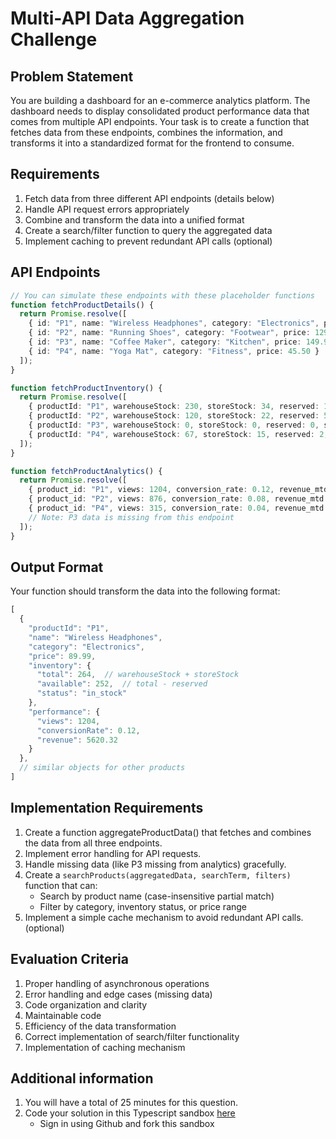 # Multi-API Data Aggregation Challenge

## Problem Statement
You are building a dashboard for an e-commerce analytics platform. The dashboard needs to display consolidated product performance data that comes from multiple API endpoints. Your task is to create a function that fetches data from these endpoints, combines the information, and transforms it into a standardized format for the frontend to consume.

## Requirements
1. Fetch data from three different API endpoints (details below)
2. Handle API request errors appropriately
3. Combine and transform the data into a unified format
5. Create a search/filter function to query the aggregated data
6. Implement caching to prevent redundant API calls (optional)

## API Endpoints

```typescript
// You can simulate these endpoints with these placeholder functions
function fetchProductDetails() {
  return Promise.resolve([
    { id: "P1", name: "Wireless Headphones", category: "Electronics", price: 89.99 },
    { id: "P2", name: "Running Shoes", category: "Footwear", price: 129.95 },
    { id: "P3", name: "Coffee Maker", category: "Kitchen", price: 149.99 },
    { id: "P4", name: "Yoga Mat", category: "Fitness", price: 45.50 }
  ]);
}

function fetchProductInventory() {
  return Promise.resolve([
    { productId: "P1", warehouseStock: 230, storeStock: 34, reserved: 12, status: "in_stock" },
    { productId: "P2", warehouseStock: 120, storeStock: 22, reserved: 5, status: "low_stock" },
    { productId: "P3", warehouseStock: 0, storeStock: 0, reserved: 0, status: "out_of_stock" },
    { productId: "P4", warehouseStock: 67, storeStock: 15, reserved: 2, status: "in_stock" }
  ]);
}

function fetchProductAnalytics() {
  return Promise.resolve([
    { product_id: "P1", views: 1204, conversion_rate: 0.12, revenue_mtd: 5620.32 },
    { product_id: "P2", views: 876, conversion_rate: 0.08, revenue_mtd: 2154.99 },
    { product_id: "P4", views: 315, conversion_rate: 0.04, revenue_mtd: 982.45 }
    // Note: P3 data is missing from this endpoint
  ]);
}
```

## Output Format
Your function should transform the data into the following format:

```typescript
[
  {
    "productId": "P1",
    "name": "Wireless Headphones",
    "category": "Electronics",
    "price": 89.99,
    "inventory": {
      "total": 264,  // warehouseStock + storeStock
      "available": 252,  // total - reserved
      "status": "in_stock"
    },
    "performance": {
      "views": 1204,
      "conversionRate": 0.12,
      "revenue": 5620.32
    }
  },
  // similar objects for other products
]
```

## Implementation Requirements
1. Create a function aggregateProductData() that fetches and combines the data from all three endpoints.
2. Implement error handling for API requests.
3. Handle missing data (like P3 missing from analytics) gracefully.
4. Create a `searchProducts(aggregatedData, searchTerm, filters)` function that can:
   - Search by product name (case-insensitive partial match)
   - Filter by category, inventory status, or price range
5. Implement a simple cache mechanism to avoid redundant API calls. (optional)

## Evaluation Criteria
1. Proper handling of asynchronous operations
2. Error handling and edge cases (missing data)
3. Code organization and clarity
4. Maintainable code
5. Efficiency of the data transformation
6. Correct implementation of search/filter functionality
7. Implementation of caching mechanism

## Additional information
1. You will have a total of 25 minutes for this question.
2. Code your solution in this Typescript sandbox [here](https://codesandbox.io/p/devbox/typescript-playground-export-forked-6z8mmw?workspaceId=ws_Qd8Yq13nXDQ8o28PXL3wys)
   - Sign in using Github and fork this sandbox
